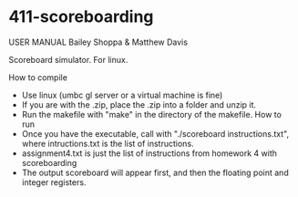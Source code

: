 # 411-scoreboarding

USER MANUAL
Bailey Shoppa & Matthew Davis

Scoreboard simulator. For linux.

How to compile
- Use linux (umbc gl server or a virtual machine is fine)
- If you are with the .zip, place the .zip into a folder and unzip it.
- Run the makefile with "make" in the directory of the makefile.
How to run
- Once you have the executable, call with "./scoreboard instructions.txt", where intructions.txt is the list of instructions.
- assignment4.txt is just the list of instructions from homework 4 with scoreboarding
- The output scoreboard will appear first, and then the floating point and integer registers.

